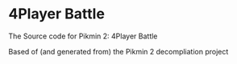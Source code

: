 4Player Battle
========
The Source code for Pikmin 2: 4Player Battle

Based of (and generated from) the Pikmin 2 decompliation project
